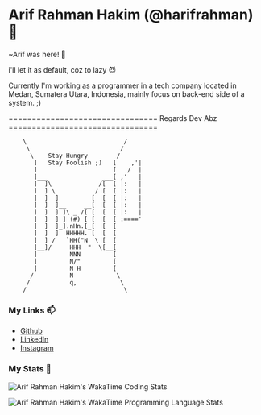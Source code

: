 # Arif Rahman Hakim (@harifrahman) 👋

~Arif was here! 👀

i'll let it as default, coz to lazy :smiling_imp:


Currently I'm working as a programmer in a tech company located in Medan, Sumatera Utara, Indonesia, mainly focus on back-end side of a system. ;)



================================ Regards Dev Abz ================================ 

        \                           /
         \                         /
          \    Stay Hungry        /
           ]   Stay Foolish ;)   [    ,'|
           ]                     [   /  |
           ]___               ___[ ,'   |
           ]  ]\             /[  [ |:   |
           ]  ] \           / [  [ |:   |
           ]  ]  ]         [  [  [ |:   |
           ]  ]  ]__     __[  [  [ |:   |
           ]  ]  ] ]\ _ /[ [  [  [ |:   |
           ]  ]  ] ] (#) [ [  [  [ :===='
           ]  ]  ]_].nHn.[_[  [  [
           ]  ]  ]  HHHHH. [  [  [
           ]  ] /   `HH("N  \ [  [
           ]__]/     HHH  "  \[__[
           ]         NNN         [
           ]         N/"         [
           ]         N H         [
          /          N            \
         /           q,            \
        /                           \

<!-- I love to solve common software-related problem, learning new things, and trying new technologies. I also love playing online mobile games such as [Honkai Impact 3](https://honkaiimpact3.mihoyo.com/asia/en-us/home), [Princess Connect! Re: Dive](https://www.crunchyroll.com/games/princessconnectredive/index.html), and [BanG Dream!](https://en.bang-dream.com/). I'm a weeaboo, I like everything about Japanese culture, I like to watch anime, read manga, listen to Japanese music, playing Japanese game, and learn everything about Japanese culture.

### My Tools

- OS : [Fedora](https://getfedora.org/)
- IDE : [Visual Studio Code](https://code.visualstudio.com/) & [Android Studio](https://developer.android.com/studio)
- Text Editor : [Vim](https://www.vim.org/) & [NeoVim](https://neovim.io/)
- Version Control : [Git](https://git-scm.com/)

### My Solution Stack

- OS : [CentOS](https://www.centos.org/) (planning to switch to [Rocky Linux](https://rockylinux.org/))
- Server : [Nginx](https://nginx.org/en/)
- Container : [Docker](https://www.docker.com/), [Alpine Linux](https://hub.docker.com/_/alpine/)
- Database : [MariaDB](https://mariadb.org/) or [PostgreSQL](https://www.postgresql.org/)
- Backend : [PHP](https://www.php.net/), [Laravel](https://laravel.com/)
- Web Frontend : [NodeJS](https://nodejs.org/en/), [Typescript](https://www.typescriptlang.org/), [VueJS](https://vuejs.org/), [NuxtJS](https://nuxtjs.org/), [Vuetify](https://vuetifyjs.com/)
- Mobile Frontend : [Java](https://www.java.com/en/), [Android](https://www.android.com/)

### My Current Interest

- [Linux Kernel](https://github.com/torvalds/linux) (I want to learn about linux kernel module)
- C (My favorite programming language)
- [Golang](https://golang.org/) (Sometimes, I learn Golang in my free time)
- [OpenGL](https://www.opengl.org/) (I want to know how computer process and display graphics)
- [Unity](https://unity.com/) (I'm planning to learn and create basic 2D platformer games)
- [Rocky Linux](https://rockylinux.org/) (Future OS choice for my solution stack)
- [Deno](https://deno.land/) (Future NodeJS replacement ?) -->

### My Links 📫

<!-- - [Website](https://lalalayeyeye.github.io/) -->
- [Github](https://github.com/harifrahman)
- [LinkedIn](https://www.linkedin.com/in/arif-rahman-hakim/)
- [Instagram](https://www.instagram.com/arifrahmn_h/)


### My Stats 🌱

![Arif Rahman Hakim's WakaTime Coding Stats](https://wakatime.com/share/@fff83dc0-05e9-417e-8929-1a016e238a8e/9aded681-ced5-4f17-ae26-37035ce9271e.svg)

![Arif Rahman Hakim's WakaTime Programming Language Stats](https://wakatime.com/share/@fff83dc0-05e9-417e-8929-1a016e238a8e/6c738bf9-5940-4768-80fa-d50c8573f5a8.svg)


